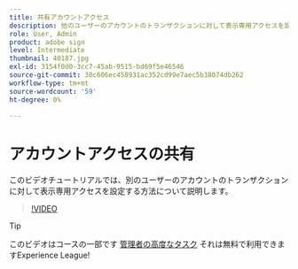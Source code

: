 ```yaml
---
title: 共有アカウントアクセス
description: 他のユーザーのアカウントのトランザクションに対して表示専用アクセスを設定する方法について説明します
role: User, Admin
product: adobe sign
level: Intermediate
thumbnail: 40187.jpg
exl-id: 3154f0d0-3cc7-45ab-9515-bd69f5e46546
source-git-commit: 30c606ec458931ac352cd99e7aec5b38074db262
workflow-type: tm+mt
source-wordcount: '59'
ht-degree: 0%

---
```


# アカウントアクセスの共有

このビデオチュートリアルでは、別のユーザーのアカウントのトランザクションに対して表示専用アクセスを設定する方法について説明します。

>[!VIDEO](https://video.tv.adobe.com/v/40187?hidetitle=true)

>[!TIP]
>
>このビデオはコースの一部です [管理者の高度なタスク](https://experienceleague.adobe.com/?recommended=Sign-A-1-2020.1) それは無料で利用できますExperience League!
